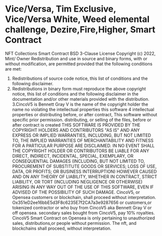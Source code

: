 # Vice/Versa, Tim Exclusive, Vice/Versa White, Weed elemental challenge, Dezire,Fire,Higher, Smart Contract
NFT Collections Smart Contract
BSD 3-Clause License
Copyright (c) 2022, Mint/ Owner
Redistribution and use in source and binary forms, with or without
modification, are permitted provided that the following conditions are met:
1. Redistributions of source code notice, this
   list of conditions and the following disclaimer.
2. Redistributions in binary form must reproduce the above copyright notice,
   this list of conditions and the following disclaimer in the documentation
   and/or other materials provided with the distribution.
3.CincoV5 is Bennett Gray V is the name of the copyright holder the name
  no violating the intellectual properties
   this software 
 4 intellectual properties or distributing before,  or after contract,
   This software without specific prior permission. 
   distributing, or selling of the files, before or after contract is created
THIS SOFTWARE IS PROVIDED BY THE COPYRIGHT HOLDERS AND CONTRIBUTORS "AS IS"
AND ANY EXPRESS OR IMPLIED WARRANTIES, INCLUDING, BUT NOT LIMITED TO, THE
IMPLIED WARRANTIES OF MERCHANTABILITY AND FITNESS FOR A PARTICULAR PURPOSE ARE
DISCLAIMED. IN NO EVENT SHALL THE COPYRIGHT HOLDER OR CONTRIBUTORS BE LIABLE
FOR ANY DIRECT, INDIRECT, INCIDENTAL, SPECIAL, EXEMPLARY, OR CONSEQUENTIAL
DAMAGES (INCLUDING, BUT NOT LIMITED TO, PROCUREMENT OF SUBSTITUTE GOODS OR
SERVICES; LOSS OF USE, DATA, OR PROFITS; OR BUSINESS INTERRUPTION) HOWEVER
CAUSED AND ON ANY THEORY OF LIABILITY, WHETHER IN CONTRACT, STRICT LIABILITY,
OR TORT (INCLUDING NEGLIGENCE OR OTHERWISE) ARISING IN ANY WAY OUT OF THE USE
OF THIS SOFTWARE, EVEN IF ADVISED OF THE POSSIBILITY OF SUCH DAMAGE.
CincoV5, or Opensea customers or blockchain, shall proceed without interpretation.
Ox351eD2ee16bbE5d3F8c6235E7f2CA7a3e9287656 or customers,or tokenized contractor or who buy from CincoV5 aka Bennett Gray V or off opensea.
secondary sales bought from CincoV5, pay 10% royalties.
CincoV5 Smart Contract on Opensea is only pertaining to unauthorized sales, distributions,or people without permission.
The nft, and blockchains shall proceed, without interpretation.
